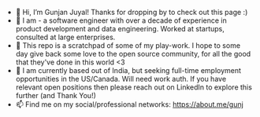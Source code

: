 - 👋 Hi, I’m Gunjan Juyal! Thanks for dropping by to check out this page :)
- 👀 I am - a software engineer with over a decade of experience in product development and data engineering. Worked at startups, consulted at large enterprises.
- 🌱 This repo is a scratchpad of some of my play-work. I hope to some day give back some love to the open source community, for all the good that they've done in this world <3
- 💞️ I am currently based out of India, but seeking full-time employment opportunities in the US/Canada. Will need work auth. If you have relevant open positions then please reach out on LinkedIn to explore this further (and Thank You!)
- 📫 Find me on my social/professional networks: https://about.me/gunj

<!---
GunjanJuyal/GunjanJuyal is a ✨ special ✨ repository because its `README.md` (this file) appears on your GitHub profile.
You can click the Preview link to take a look at your changes.
--->

